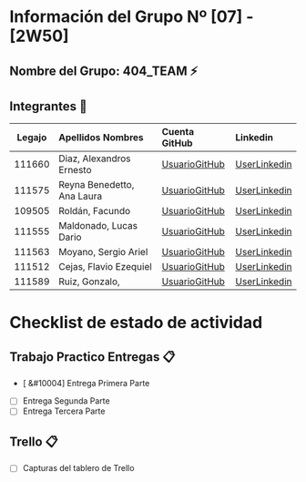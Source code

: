 # Información del Grupo Nº [07] - [2W50]


## Nombre del Grupo: 404_TEAM :zap:

## Integrantes :busts_in_silhouette:

| Legajo| Apellidos Nombres  | Cuenta GitHub | Linkedin
| :------: | :-------- | :-------- | :-------- |
| 111660 | Diaz, Alexandros Ernesto |[UsuarioGitHub](https://github.com/Aleft)|[UserLinkedin](https://ar.linkedin.com/)|
| 111575 | Reyna Benedetto, Ana Laura |[UsuarioGitHub](https://github.com/Anareynab)|[UserLinkedin](https://ar.linkedin.com/ana-laura-reyna-benedetto-5831821b2)|
| 109505 | Roldán, Facundo |[UsuarioGitHub](https://github.com/facuroldan)|[UserLinkedin](https://www.linkedin.com/in/facundo-roldan-7326271b3/)|
| 111555 | Maldonado, Lucas Dario |[UsuarioGitHub](https://github.com/LucasDMaldonado)|[UserLinkedin](https://www.linkedin.com/in/lucas-maldonado-36ab071b3/)|
| 111563 | Moyano, Sergio Ariel |[UsuarioGitHub](https://github.com/sergiooo22)|[UserLinkedin](https://ar.linkedin.com/)|
| 111512 | Cejas, Flavio Ezequiel |[UsuarioGitHub](https://github.com/flavio216)|[UserLinkedin](https://www.linkedin.com/in/flavio-cejas-2215511b3/)|
| 111589 | Ruiz, Gonzalo,  |[UsuarioGitHub](https://github.com/Gonzalo261)|[UserLinkedin](https://www.linkedin.com/in/gonzalo-ruiz-baa89118a/)|


# Checklist de estado de actividad

## Trabajo Practico Entregas :clipboard:
- [ &#10004] Entrega Primera Parte
- [ ] Entrega Segunda Parte
- [ ] Entrega Tercera Parte

## Trello :clipboard:
- [ ] Capturas del tablero de Trello
